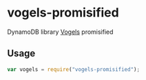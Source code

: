# vogels-promisified

DynamoDB library [Vogels](https://github.com/ryanfitz/vogels) promisified

## Usage

```javascript
var vogels = require("vogels-promisified");
```
